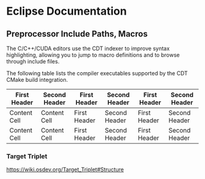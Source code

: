 # Eclipse Documentation 
## Preprocessor Include Paths, Macros

The C/C++/CUDA editors use the CDT indexer to improve syntax highlighting, allowing you to jump to macro definitions and to browse through include files.

The following table lists the compiler executables supported by the CDT CMake build integration.



| First Header  | Second Header | First Header  | Second Header | First Header  | Second Header |
| ------------- | ------------- | ------------- | ------------- | ------------- | ------------- |
| Content Cell  | Content Cell  | First Header  | Second Header | First Header  | Second Header |
| Content Cell  | Content Cell  | First Header  | Second Header | First Header  | Second Header |

### Target Triplet

https://wiki.osdev.org/Target_Triplet#Structure
